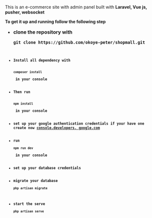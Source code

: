 <p>This is an e-commerce site with admin panel built with <b>Laravel, Vue js, pusher, websocket</p>
<p>To get it up and running follow the following step</p>
<p>
    <ul style="font-size:16px;">
    <li>clone the repository with<br> <pre><code>git clone https://github.com/okoye-peter/shopmall.git<code></pre></li>
    <li>Install all dependency with<br> <pre><code>composer install</code></pre> in your console</li>
    <li>Then run<br> <pre><code>npm install</code></pre> in your console</li>
    <li>set up your google authentication credentials if your have one create now <a href="https://console.developers. google.com">console.developers. google.com</a></li>
    <li>run <pre><code>npm run dev</code></pre> in your console</li>
    <li>set up your database credentials</li>
    <li>migrate your database <pre><code>php artisan migrate</code></pre></li>
    <li>start the serve <pre><code>php artisan serve</code></pre></li>
</ul>

</p>

